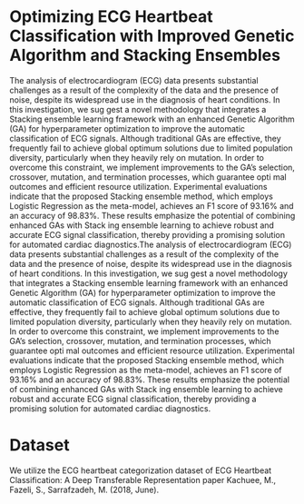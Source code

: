 # Optimizing ECG Heartbeat Classification with Improved Genetic Algorithm and Stacking Ensembles
The analysis of electrocardiogram (ECG) data presents substantial challenges as a result of the complexity of the data and the presence of noise, despite its widespread use in the diagnosis of heart conditions. In this investigation, we sug gest a novel methodology that integrates a Stacking ensemble learning framework with an enhanced Genetic Algorithm (GA) for hyperparameter optimization to improve the automatic classification of ECG signals. Although traditional GAs are effective, they frequently fail to achieve global optimum solutions due to limited population diversity, particularly when they heavily rely on mutation. In order to overcome this constraint, we implement improvements to the GA’s selection, crossover, mutation, and termination processes, which guarantee opti mal outcomes and efficient resource utilization. Experimental evaluations indicate that the proposed Stacking ensemble method, which employs Logistic Regression as the meta-model, achieves an F1 score of 93.16% and an accuracy of 98.83%. These results emphasize the potential of combining enhanced GAs with Stack ing ensemble learning to achieve robust and accurate ECG signal classification, thereby providing a promising solution for automated cardiac diagnostics.The analysis of electrocardiogram (ECG) data presents substantial challenges as a result of the complexity of the data and the presence of noise, despite its widespread use in the diagnosis of heart conditions. In this investigation, we sug gest a novel methodology that integrates a Stacking ensemble learning framework with an enhanced Genetic Algorithm (GA) for hyperparameter optimization to improve the automatic classification of ECG signals. Although traditional GAs are effective, they frequently fail to achieve global optimum solutions due to limited population diversity, particularly when they heavily rely on mutation. In order to overcome this constraint, we implement improvements to the GA’s selection, crossover, mutation, and termination processes, which guarantee opti mal outcomes and efficient resource utilization. Experimental evaluations indicate that the proposed Stacking ensemble method, which employs Logistic Regression as the meta-model, achieves an F1 score of 93.16% and an accuracy of 98.83%. These results emphasize the potential of combining enhanced GAs with Stack ing ensemble learning to achieve robust and accurate ECG signal classification, thereby providing a promising solution for automated cardiac diagnostics.
# Dataset
We utilize the ECG heartbeat categorization dataset of ECG Heartbeat Classification: A Deep Transferable Representation paper Kachuee, M., Fazeli, S., Sarrafzadeh, M. (2018, June).

